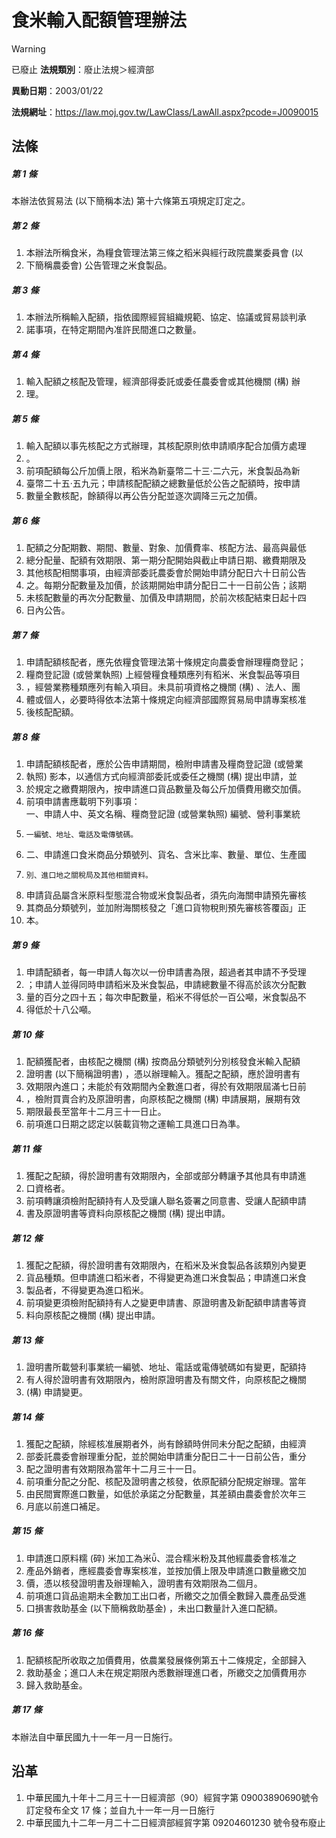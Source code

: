 # 食米輸入配額管理辦法


> [!WARNING]
> 已廢止
**法規類別**：廢止法規＞經濟部

**異動日期**：2003/01/22  

**法規網址**：https://law.moj.gov.tw/LawClass/LawAll.aspx?pcode=J0090015



## 法條
##### 第 1 條
本辦法依貿易法 (以下簡稱本法) 第十六條第五項規定訂定之。

##### 第 2 條
1. 本辦法所稱食米，為糧食管理法第三條之稻米與經行政院農業委員會 (以
1. 下簡稱農委會) 公告管理之米食製品。

##### 第 3 條
1. 本辦法所稱輸入配額，指依國際經貿組織規範、協定、協議或貿易談判承
1. 諾事項，在特定期間內准許民間進口之數量。

##### 第 4 條
1. 輸入配額之核配及管理，經濟部得委託或委任農委會或其他機關 (構) 辦
1. 理。

##### 第 5 條
1. 輸入配額以事先核配之方式辦理，其核配原則依申請順序配合加價方處理
1. 。
1. 前項配額每公斤加價上限，稻米為新臺幣二十三‧二六元，米食製品為新
1. 臺幣二十五‧五九元；申請核配配額之總數量低於公告之配額時，按申請
1. 數量全數核配，餘額得以再公告分配並逐次調降三元之加價。

##### 第 6 條
1. 配額之分配期數、期間、數量、對象、加價費率、核配方法、最高與最低
1. 總分配量、配額有效期限、第一期分配開始與截止申請日期、繳費期限及
1. 其他核配相關事項，由經濟部委託農委會於開始申請分配日六十日前公告
1. 之。每期分配數量及加價，於該期開始申請分配日二十一日前公告；該期
1. 未核配數量的再次分配數量、加價及申請期間，於前次核配結束日起十四
1. 日內公告。

##### 第 7 條
1. 申請配額核配者，應先依糧食管理法第十條規定向農委會辦理糧商登記；
1. 糧商登記證 (或營業執照) 上經營糧食種類應列有稻米、米食製品等項目
1. ，經營業務種類應列有輸入項目。未具前項資格之機關 (構) 、法人、團
1. 體或個人，必要時得依本法第十條規定向經濟部國際貿易局申請專案核准
1. 後核配配額。

##### 第 8 條
1. 申請配額核配者，應於公告申請期間，檢附申請書及糧商登記證 (或營業
1. 執照) 影本，以通信方式向經濟部委託或委任之機關 (構) 提出申請，並
1. 於規定之繳費期限內，按申請進口貨品數量及每公斤加價費用繳交加價。
1. 前項申請書應載明下列事項：  
一、申請人中、英文名稱、糧商登記證 (或營業執照) 編號、營利事業統
1.     一編號、地址、電話及電傳號碼。
1. 二、申請進口食米商品分類號列、貨名、含米比率、數量、單位、生產國
1.     別、進口地之關稅局及其他相關資料。
1. 申請貨品屬含米原料型態混合物或米食製品者，須先向海關申請預先審核
1. 其商品分類號列，並加附海關核發之「進口貨物稅則預先審核答覆函」正
1. 本。

##### 第 9 條
1. 申請配額者，每一申請人每次以一份申請書為限，超過者其申請不予受理
1. ；申請人並得同時申請稻米及米食製品，申請總數量不得高於該次分配數
1. 量的百分之四十五；每次申配數量，稻米不得低於一百公噸，米食製品不
1. 得低於十八公噸。

##### 第 10 條
1. 配額獲配者，由核配之機關 (構) 按商品分類號列分別核發食米輸入配額
1. 證明書 (以下簡稱證明書) ，憑以辦理輸入。獲配之配額，應於證明書有
1. 效期限內進口；未能於有效期間內全數進口者，得於有效期限屆滿七日前
1. ，檢附買賣合約及原證明書，向原核配之機關 (構) 申請展期，展期有效
1. 期限最長至當年十二月三十一日止。
1. 前項進口日期之認定以裝載貨物之運輸工具進口日為準。

##### 第 11 條
1. 獲配之配額，得於證明書有效期限內，全部或部分轉讓予其他具有申請進
1. 口資格者。
1. 前項轉讓須檢附配額持有人及受讓人聯名簽署之同意書、受讓人配額申請
1. 書及原證明書等資料向原核配之機關 (構) 提出申請。

##### 第 12 條
1. 獲配之配額，得於證明書有效期限內，在稻米及米食製品各該類別內變更
1. 貨品種類。但申請進口稻米者，不得變更為進口米食製品；申請進口米食
1. 製品者，不得變更為進口稻米。
1. 前項變更須檢附配額持有人之變更申請書、原證明書及新配額申請書等資
1. 料向原核配之機關 (構) 提出申請。

##### 第 13 條
1. 證明書所載營利事業統一編號、地址、電話或電傳號碼如有變更，配額持
1. 有人得於證明書有效期限內，檢附原證明書及有關文件，向原核配之機關
1.  (構) 申請變更。

##### 第 14 條
1. 獲配之配額，除經核准展期者外，尚有餘額時併同未分配之配額，由經濟
1. 部委託農委會辦理重分配，並於開始申請重分配日二十一日前公告，重分
1. 配之證明書有效期限為當年十二月三十一日。
1. 前項重分配之分配、核配及證明書之核發，依原配額分配規定辦理。當年
1. 由民間實際進口數量，如低於承諾之分配數量，其差額由農委會於次年三
1. 月底以前進口補足。

##### 第 15 條
1. 申請進口原料糯 (碎) 米加工為米、混合糯米粉及其他經農委會核准之
1. 產品外銷者，應經農委會專案核准，並按加價上限及申請進口數量繳交加
1. 價，憑以核發證明書及辦理輸入，證明書有效期限為二個月。
1. 前項進口貨品逾期未全數加工出口者，所繳交之加價全數歸入農產品受進
1. 口損害救助基金 (以下簡稱救助基金) ，未出口數量計入進口配額。

##### 第 16 條
1. 配額核配所收取之加價費用，依農業發展條例第五十二條規定，全部歸入
1. 救助基金；進口人未在規定期限內悉數辦理進口者，所繳交之加價費用亦
1. 歸入救助基金。

##### 第 17 條
本辦法自中華民國九十一年一月一日施行。

## 沿革
1. 中華民國九十年十二月三十一日經濟部（90）經貿字第 09003890690號令訂定發布全文 17 條；並自九十一年一月一日施行
1. 中華民國九十二年一月二十二日經濟部經貿字第 09204601230  號令發布廢止

